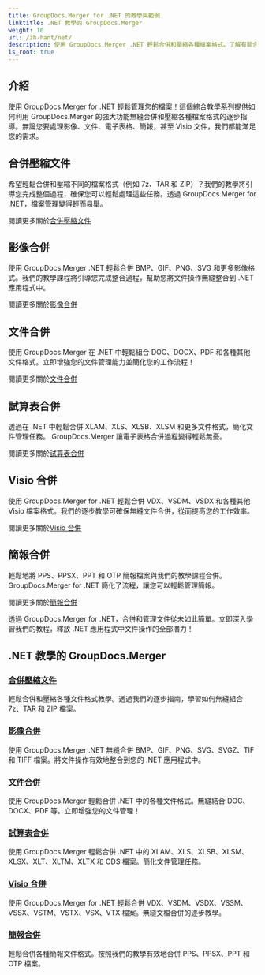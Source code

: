 ```yaml
---
title: GroupDocs.Merger for .NET 的教學與範例
linktitle: .NET 教學的 GroupDocs.Merger
weight: 10
url: /zh-hant/net/
description: 使用 GroupDocs.Merger .NET 輕鬆合併和壓縮各種檔案格式。了解有關合併圖像、文件等的逐步教學！
is_root: true
---
```

## 介紹

使用 GroupDocs.Merger for .NET 輕鬆管理您的檔案！這個綜合教學系列提供如何利用 GroupDocs.Merger 的強大功能無縫合併和壓縮各種檔案格式的逐步指導。無論您要處理影像、文件、電子表格、簡報，甚至 Visio 文件，我們都能滿足您的需求。

## 合併壓縮文件
希望輕鬆合併和壓縮不同的檔案格式（例如 7z、TAR 和 ZIP）？我們的教學將引導您完成整個過程，確保您可以輕鬆處理這些任務。透過 GroupDocs.Merger for .NET，檔案管理變得輕而易舉。

閱讀更多關於[合併壓縮文件](./merge-compress-files/)

## 影像合併
使用 GroupDocs.Merger .NET 輕鬆合併 BMP、GIF、PNG、SVG 和更多影像格式。我們的教學課程將引導您完成整合過程，幫助您將文件操作無縫整合到 .NET 應用程式中。

閱讀更多關於[影像合併](./image-merging/)

## 文件合併
使用 GroupDocs.Merger 在 .NET 中輕鬆組合 DOC、DOCX、PDF 和各種其他文件格式。立即增強您的文件管理能力並簡化您的工作流程！

閱讀更多關於[文件合併](./document-merging/)

## 試算表合併
透過在 .NET 中輕鬆合併 XLAM、XLS、XLSB、XLSM 和更多文件格式，簡化文件管理任務。 GroupDocs.Merger 讓電子表格合併過程變得輕鬆無憂。

閱讀更多關於[試算表合併](./spreadsheet-merging/)

## Visio 合併
使用 GroupDocs.Merger for .NET 輕鬆合併 VDX、VSDM、VSDX 和各種其他 Visio 檔案格式。我們的逐步教學可確保無縫文件合併，從而提高您的工作效率。

閱讀更多關於[Visio 合併](./visio-merging/)

## 簡報合併
輕鬆地將 PPS、PPSX、PPT 和 OTP 簡報檔案與我們的教學課程合併。 GroupDocs.Merger for .NET 簡化了流程，讓您可以輕鬆管理簡報。

閱讀更多關於[簡報合併](./presentation-merging/)

透過 GroupDocs.Merger for .NET，合併和管理文件從未如此簡單。立即深入學習我們的教程，釋放 .NET 應用程式中文件操作的全部潛力！
## .NET 教學的 GroupDocs.Merger
### [合併壓縮文件](./merge-compress-files/)
輕鬆合併和壓縮各種文件格式教學。透過我們的逐步指南，學習如何無縫組合 7z、TAR 和 ZIP 檔案。
### [影像合併](./image-merging/)
使用 GroupDocs.Merger .NET 無縫合併 BMP、GIF、PNG、SVG、SVGZ、TIF 和 TIFF 檔案。將文件操作有效地整合到您的 .NET 應用程式中。
### [文件合併](./document-merging/)
使用 GroupDocs.Merger 輕鬆合併 .NET 中的各種文件格式。無縫結合 DOC、DOCX、PDF 等。立即增強您的文件管理！
### [試算表合併](./spreadsheet-merging/)
使用 GroupDocs.Merger 輕鬆合併 .NET 中的 XLAM、XLS、XLSB、XLSM、XLSX、XLT、XLTM、XLTX 和 ODS 檔案。簡化文件管理任務。
### [Visio 合併](./visio-merging/)
使用 GroupDocs.Merger for .NET 輕鬆合併 VDX、VSDM、VSDX、VSSM、VSSX、VSTM、VSTX、VSX、VTX 檔案。無縫文檔合併的逐步教學。
### [簡報合併](./presentation-merging/)
輕鬆合併各種簡報文件格式。按照我們的教學有效地合併 PPS、PPSX、PPT 和 OTP 檔案。